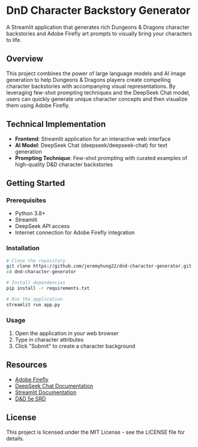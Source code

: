 # DnD Character Backstory Generator

A Streamlit application that generates rich Dungeons & Dragons character backstories and Adobe Firefly art prompts to visually bring your characters to life.

## Overview

This project combines the power of large language models and AI image generation to help Dungeons & Dragons players create compelling character backstories with accompanying visual representations. By leveraging few-shot prompting techniques and the DeepSeek Chat model, users can quickly generate unique character concepts and then visualize them using Adobe Firefly.


## Technical Implementation

- **Frontend**: Streamlit application for an interactive web interface
- **AI Model**: DeepSeek Chat (deepseek/deepseek-chat) for text generation
- **Prompting Technique**: Few-shot prompting with curated examples of high-quality D&D character backstories

## Getting Started

### Prerequisites

- Python 3.8+
- Streamlit
- DeepSeek API access
- Internet connection for Adobe Firefly integration

### Installation

```bash
# Clone the repository
git clone https://github.com/jeremyhung22/dnd-character-generator.git
cd dnd-character-generator

# Install dependencies
pip install -r requirements.txt

# Run the application
streamlit run app.py
```

### Usage

1. Open the application in your web browser
2. Type in character attributes
3. Click "Submit" to create a character background

## Resources

- [Adobe Firefly](https://www.adobe.com/products/firefly.html)
- [DeepSeek Chat Documentation](https://github.com/deepseek-ai/DeepSeek-LLM)
- [Streamlit Documentation](https://docs.streamlit.io/)
- [D&D 5e SRD](https://dnd.wizards.com/resources/systems-reference-document)

## License

This project is licensed under the MIT License - see the LICENSE file for details.
